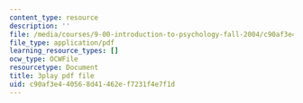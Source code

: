 ```yaml
---
content_type: resource
description: ''
file: /media/courses/9-00-introduction-to-psychology-fall-2004/c90af3e440568d41462ef7231f4e7f1d_10501.pdf
file_type: application/pdf
learning_resource_types: []
ocw_type: OCWFile
resourcetype: Document
title: 3play pdf file
uid: c90af3e4-4056-8d41-462e-f7231f4e7f1d
---
```

